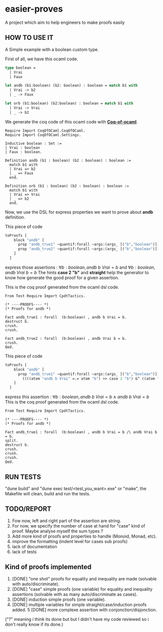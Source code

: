 # easier-proves
A project which aim to help engineers to make proofs easily

## HOW TO USE IT

A Simple example with a boolean custom type.

First of all, we have this ocaml code.

```ocaml
type boolean = 
  | Vrai
  | Faux

let andb (b1:boolean) (b2: boolean) : boolean = match b1 with
  | Vrai -> b2
  | _ -> Faux

let orb (b1:boolean) (b2:boolean) : boolean = match b1 with
  | Vrai -> Vrai
  | _ -> b2
```

We generate the coq code of this ocaml code with [**Coq-of-ocaml**](https://github.com/foobar-land/coq-of-ocaml).

```coq
Require Import CoqOfOCaml.CoqOfOCaml.
Require Import CoqOfOCaml.Settings.

Inductive boolean : Set :=
| Vrai : boolean
| Faux : boolean.

Definition andb (b1 : boolean) (b2 : boolean) : boolean :=
  match b1 with
  | Vrai => b2
  | _ => Faux
  end.

Definition orb (b1 : boolean) (b2 : boolean) : boolean :=
  match b1 with
  | Vrai => Vrai
  | _ => b2
  end.
```
Now, we use the DSL for express properties we want to prove about **andb** definition.

This piece of code
```ocaml
toProofs [
    block "andb" [
      prop "andb_true1" ~quantif:forall ~args:(args_ [("b","boolean")]) ((atom "andb b Vrai" =.= atom "b") >> case 2 "b");
      prop "andb_true2" ~quantif:forall ~args:(args_ [("b","boolean")]) ((atom "andb Vrai b" =.= atom "b") >> straight)
    ]
  ]
```
express those assertions : $\forall b:boolean, andb$ $b$ $Vrai = b$ and $\forall b:boolean, andb$ $Vrai$ $b= b$
The hints **case 2 "b"** and **straight** help the generator to know how generate the good proof for a given assertion.

This is the coq proof generated from the ocaml dsl code.

```coq
From Test Require Import CpdtTactics.

(* ----PROOFS---- *)
(* Proofs for andb *)

Fact andb_true1 : forall  (b:boolean) , andb b Vrai = b.
destruct b.
crush.
crush.

Fact andb_true2 : forall  (b:boolean) , andb Vrai b = b.
crush.
Qed.
```

This piece of code
```ocaml
toProofs [
    block "andb" [
      prop "andb_true1" ~quantif:forall ~args:(args_ [("b","boolean")]) 
        ((((atom "andb b Vrai" =.= atom "b") >> case 2 "b") &^ ((atom "andb Vrai b" =.= atom "b") >> straight)))
    ]
  ]
```

express this assertion : $\forall b:boolean, andb$ $b$ $Vrai = b$ $\wedge$ $andb$ $b$ $Vrai = b$
This is the coq proof generated from the ocaml dsl code.

```coq
From Test Require Import CpdtTactics.

(* ----PROOFS---- *)
(* Proofs for andb *)

Fact andb_true1 : forall  (b:boolean) , andb b Vrai = b /\ andb Vrai b = b.
split.
destruct b.
crush.
crush.
crush.
Qed.
```


## RUN TESTS

"dune build" and "dune exec test/<test_you_want>.exe" or "make", the Makefile will clean, build and run the tests.

## TODO/REPORT
1. Fow now, left and right part of the assertion are string.
2. For now, we specify the number of case at hand for "case" kind of proof. Maybe analyse myself the sum types ?
3. Add more kind of proofs and properties to handle (Monoid, Monad, etc).
4. improve the formatting (indent level for cases sub proofs)
5. lack of documentation
6. lack of tests

## Kind of proofs implemented
1. [DONE] "one shot" proofs for equality and inequality are made (solvable with auto/discriminate).
2. [DONE] "case" simple proofs (one variable) for equality and inequality assertions (solvable with as many auto/discriminate as cases).
3. [DONE] induction simple proofs (one variable).
4. [DONE] multiple variables for simple straight/case/induction proofs added.
5  [DONE] more complexe assertion with conjonction/disjonction.

("?" meaning i think its done but but I didn't have my code reviewed so i don't really know if its done.)